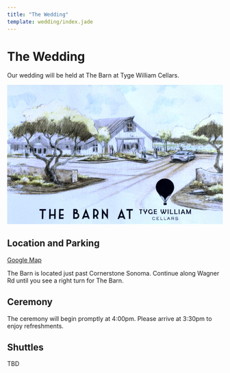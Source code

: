 ```yaml
---
title: "The Wedding"
template: wedding/index.jade
---
```


# The Wedding

Our wedding will be held at The Barn at Tyge William Cellars.

<a href="http://westphoria.sunset.com/2015/06/18/big-dreams-for-our-new-outpost-in-sonoma/">
  <img class="pure-img" src="/wedding/barn-tyge-william.jpg" itemProp="thumbnail" alt="The Barn at Tyge William Cellars">
</a>

## Location and Parking

[Google Map](https://www.google.com/maps/place/23570+Arnold+Dr,+Sonoma,+CA+95476/@38.2277757,-122.4576599,17z/data=!3m1!4b1!4m2!3m1!1s0x8085af4f947c00b3:0x3e15948310657dd8)

The Barn is located just past Cornerstone Sonoma. Continue along Wagner Rd until you see a right turn for The Barn.

## Ceremony

The ceremony will begin promptly at 4:00pm. Please arrive at 3:30pm to enjoy refreshments.

## Shuttles

TBD

